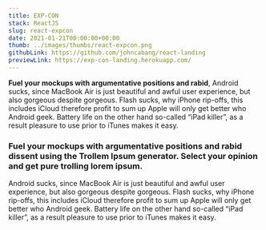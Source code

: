 ```yaml
---
title: EXP-CON
stack: ReactJS
slug: react-expcon
date: 2021-01-21T00:00:00+00:00
thumb: ../images/thumbs/react-expcon.png
githubLink: https://github.com/johncabang/react-landing
previewLink: https://exp-con-landing.herokuapp.com/
---
```


**Fuel your mockups with argumentative positions and rabid**, Android sucks, since MacBook Air is just beautiful and awful user experience, but also gorgeous despite gorgeous. Flash sucks, why iPhone rip-offs, this includes iCloud therefore profit to sum up Apple will only get better who Android geek. Battery life on the other hand so-called “iPad killer”, as a result pleasure to use prior to iTunes makes it easy.

### Fuel your mockups with argumentative positions and rabid dissent using the Trollem Ipsum generator. Select your opinion and get pure trolling lorem ipsum.

Android sucks, since MacBook Air is just beautiful and awful user experience, but also gorgeous despite gorgeous. Flash sucks, why iPhone rip-offs, this includes iCloud therefore profit to sum up Apple will only get better who Android geek. Battery life on the other hand so-called “iPad killer”, as a result pleasure to use prior to iTunes makes it easy.
